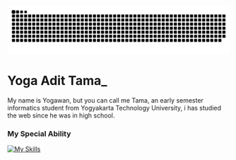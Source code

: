 <picture>
  <source
    media="(prefers-color-scheme: dark)"
    srcset="https://raw.githubusercontent.com/platane/snk/output/github-contribution-grid-snake-dark.svg"
  />
  <source
    media="(prefers-color-scheme: light)"
    srcset="https://raw.githubusercontent.com/platane/snk/output/github-contribution-grid-snake.svg"
  />
  <img
    alt="github contribution grid snake animation"
    src="https://raw.githubusercontent.com/platane/snk/output/github-contribution-grid-snake.svg"
  />
</picture>

<h1>Yoga Adit Tama_</h1>
<p>My name is Yogawan, but you can call me Tama, an early semester informatics student from Yogyakarta Technology University, i has studied the web since he was in high school.</p>

<h3>My Special Ability</h3>

[![My Skills](https://skillicons.dev/icons?i=html,css,js,typescript,react,nodejs,next,python,bootstrap,tailwind,netlify,vercel,replit)](https://skillicons.dev)
